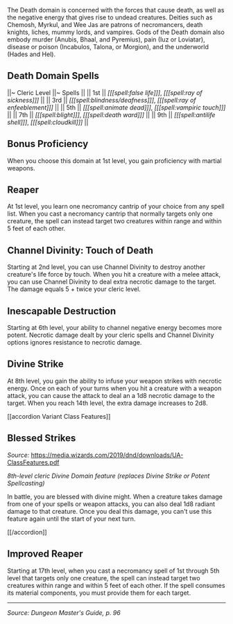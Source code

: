 <script type="module">
    import {init_accordions} from "/js/common/utils.js";
    init_accordions();
</script>

The Death domain is concerned with the forces that cause death, as well as the negative energy that gives rise to undead creatures. Deities such as Chemosh, Myrkul, and Wee Jas are patrons of necromancers, death knights, liches, mummy lords, and vampires. Gods of the Death domain also embody murder (Anubis, Bhaal, and Pyremius), pain (Iuz or Loviatar), disease or poison (Incabulos, Talona, or Morgion), and the underworld (Hades and Hel).

## Death Domain Spells

||~ Cleric Level ||~ Spells ||
|| 1st || _[[[spell:false life]]]_, _[[[spell:ray of sickness]]]_ ||
|| 3rd || _[[[spell:blindness/deafness]]]_, _[[[spell:ray of enfeeblement]]]_ ||
|| 5th || _[[[spell:animate dead]]]_, _[[[spell:vampiric touch]]]_ ||
|| 7th || _[[[spell:blight]]]_, _[[[spell:death ward]]]_ ||
|| 9th || _[[[spell:antilife shell]]]_, _[[[spell:cloudkill]]]_ ||

## Bonus Proficiency

When you choose this domain at 1st level, you gain proficiency with martial weapons.

## Reaper

At 1st level, you learn one necromancy cantrip of your choice from any spell list. When you cast a necromancy cantrip that normally targets only one creature, the spell can instead target two creatures within range and within 5 feet of each other.

## Channel Divinity: Touch of Death

Starting at 2nd level, you can use Channel Divinity to destroy another creature's life force by touch. When you hit a creature with a melee attack, you can use Channel Divinity to deal extra necrotic damage to the target. The damage equals 5 + twice your cleric level.

## Inescapable Destruction

Starting at 6th level, your ability to channel negative energy becomes more potent. Necrotic damage dealt by your cleric spells and Channel Divinity options ignores resistance to necrotic damage.

## Divine Strike

At 8th level, you gain the ability to infuse your weapon strikes with necrotic energy. Once on each of your turns when you hit a creature with a weapon attack, you can cause the attack to deal an a 1d8 necrotic damage to the target. When you reach 14th level, the extra damage increases to 2d8.

[[accordion Variant Class Features]]

## Blessed Strikes

_Source:_ <https://media.wizards.com/2019/dnd/downloads/UA-ClassFeatures.pdf>

_8th-level cleric Divine Domain feature (replaces Divine Strike or Potent Spellcasting)_

In battle, you are blessed with divine might. When a creature takes damage from one of your spells or weapon attacks, you can also deal 1d8 radiant damage to that creature. Once you deal this damage, you can't use this feature again until the start of your next turn.

[[/accordion]]

## Improved Reaper

Starting at 17th level, when you cast a necromancy spell of 1st through 5th level that targets only one creature, the spell can instead target two creatures within range and within 5 feet of each other. If the spell consumes its material components, you must provide them for each target.

----

*Source: Dungeon Master's Guide, p. 96*
